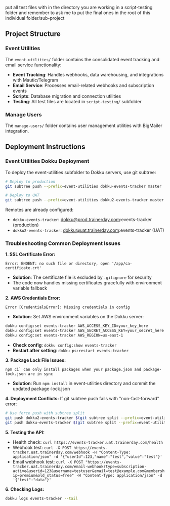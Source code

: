 put all test files with in the directory you are working in a script-testing folder and remember to ask me to put the final ones in the root of this individual folder/sub-project

## Project Structure

### Event Utilities
The `event-utilities/` folder contains the consolidated event tracking and email service functionality:
- **Event Tracking**: Handles webhooks, data warehousing, and integrations with Mautic/Telegram
- **Email Service**: Processes email-related webhooks and subscription events
- **Scripts**: Database migration and connection utilities
- **Testing**: All test files are located in `script-testing/` subfolder

### Manage Users
The `manage-users/` folder contains user management utilities with BigMailer integration.

## Deployment Instructions

### Event Utilities Dokku Deployment

To deploy the event-utilities subfolder to Dokku servers, use git subtree:

```bash
# Deploy to production
git subtree push --prefix=event-utilities dokku-events-tracker master

# Deploy to UAT
git subtree push --prefix=event-utilities dokku2-events-tracker master
```

Remotes are already configured:
- `dokku-events-tracker`: dokku@prod.trainerday.com:events-tracker (production)
- `dokku2-events-tracker`: dokku@uat.trainerday.com:events-tracker (UAT)

### Troubleshooting Common Deployment Issues

**1. SSL Certificate Error:**
```
Error: ENOENT: no such file or directory, open '/app/ca-certificate.crt'
```
- **Solution**: The certificate file is excluded by `.gitignore` for security
- The code now handles missing certificates gracefully with environment variable fallback

**2. AWS Credentials Error:**
```
Error [CredentialsError]: Missing credentials in config
```
- **Solution**: Set AWS environment variables on the Dokku server:
```bash
dokku config:set events-tracker AWS_ACCESS_KEY_ID=your_key_here
dokku config:set events-tracker AWS_SECRET_ACCESS_KEY=your_secret_here
dokku config:set events-tracker AWS_REGION=us-east-1
```
- **Check config**: `dokku config:show events-tracker`
- **Restart after setting**: `dokku ps:restart events-tracker`

**3. Package Lock File Issues:**
```
npm ci` can only install packages when your package.json and package-lock.json are in sync
```
- **Solution**: Run `npm install` in event-utilities directory and commit the updated package-lock.json

**4. Deployment Conflicts:**
If git subtree push fails with "non-fast-forward" error:
```bash
# Use force push with subtree split
git push dokku2-events-tracker $(git subtree split --prefix=event-utilities HEAD):master --force
git push dokku-events-tracker $(git subtree split --prefix=event-utilities HEAD):master --force
```

**5. Testing the API:**
- Health check: `curl https://events-tracker.uat.trainerday.com/health`
- Webhook test: `curl -X POST https://events-tracker.uat.trainerday.com/webhook -H "Content-Type: application/json" -d '{"userId":123,"name":"test","value":"test"}'`
- Email webhook test: `curl -X POST "https://events-tracker.uat.trainerday.com/email-webhook?type=subscription-active&userid=123&username=testuser&email=test@example.com&membership=premium&old_status=free" -H "Content-Type: application/json" -d '{"test":"data"}'`

**6. Checking Logs:**
```bash
dokku logs events-tracker --tail
```
